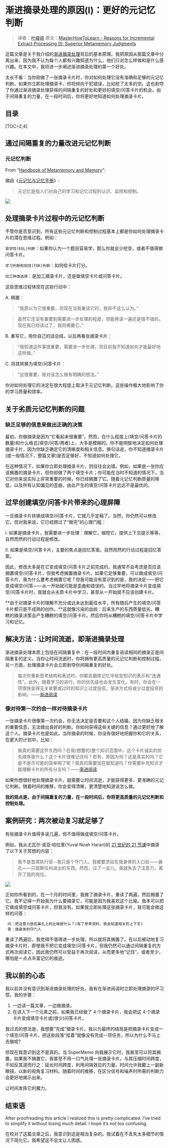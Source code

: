 # 渐进摘录处理的原因(I)：更好的元记忆判断

> 译者：[叶峻峣](https://www.zhihu.com/people/L.M.Sherlock)
> 原文：[MasterHowToLearn - Reasons for Incremental Extract Processing (I): Superior Metamemory Judgments](https://www.masterhowtolearn.com/2019-07-17-reasons-for-incremental-extract-processing/)

这篇文章是关于我介绍的[渐进摘录处理](./2450601)背后的基本原理。我把原因从那篇文章中分离出来，因为我不认为每个人都有兴趣知道为什么，他们只对怎么样做和是什么感兴趣。在本文中，我将进一步阐述渐进摘录处理的第一个好处。

太长不看：当你刚做了一张摘录卡片时，你对如何处理它没有准确和足够的元记忆判断。如果你立即处理摘录卡，你将倾向于犯错误，比如挖了太多的空。这也剥夺了你通过渐进摘录处理获得的间隔重复的好处和更好的填空/问答卡片的机会。由于间隔重复的力量，在一段时间后，你将更好地知道如何处理摘录卡片。

## 目录

[TOC=2,4]

## 通过间隔重复的力量改进元记忆判断

### 元记忆判断

From ”[Handbook of Metamemory and Memory](https://link.zhihu.com/?target=https%3A//www.amazon.com/Handbook-Metamemory-Memory-John-Dunlosky/dp/0805862145)“:

摘自《[元记忆与记忆手册](https://www.amazon.com/Handbook-Metamemory-Memory-John-Dunlosky/dp/0805862145)》:

> 元记忆是指人们对自己的学习和记忆过程的认识、监控和控制。

![](https://pic2.zhimg.com/80/v2-d152308db251123f8ec75beb7b10770d_1440w.jpg)

## 处理**摘录**卡片过程中的元记忆判断


不管你是否意识到，所有这些元记忆判断和控制过程基本上都是你如何处理摘录卡片的潜在思维过程。例如：

`易学性(EOL)判断`：如果你认为一个题目容易学，那么你就会少挖空，或者不值得做问答卡片。

`学习判断和知觉(FOK)判断`：如何给卡片打分。

`加工种类选择`：是加工摘录卡片，还是做填空卡片或问答卡片。

这些思维过程体现在这些行动中：

A. 搁置：

> “我原以为它很重要，但现在当我重读它时，我却不这么认为。”

> 虽然它还没有重要到需要进一步处理的程度，但能再读一遍还是很不错的。现在我已经读过了，我将搁置它。”

B. 重写它，用你自己的话总结，以后再看张摘录卡片：

> “我知道这件事很重要，需要进一步处理，但目前我不知道如何才能最好地这样做。”

C. 将其转换为填空/问答卡片：

> “这很重要，我对该怎么做有明确的想法。”

你对如何处理它的决定在很大程度上取决于元记忆判断。这些操作极大地影响了你的学习质量和效率。

## 关于劣质元记忆判断的问题

### 缺乏足够的信息来做出正确的决策

最初，你做摘录是因为“它看起来很重要”。然而，在什么程度上(填空/问答卡片的数量)和什么格式(填空/问答/两者)上，大多是模糊的。你不能明智地决定如何处理摘录卡片，因为你缺乏确定它的清晰度和相关信息。换句话说，你不知道摘录卡片(或一般情况下，整篇文章)是否足够好，不知道如何处理它。

在这种情况下，如果你立即处理摘录卡片，则往往会出错。例如，如果是一张你应该搁置的摘录卡片，但你却做了两个填空卡片；你可能在当时不知道的情况下，当它对你来说实际上非常重要的时候，你已经搁置了它。随着元记忆判断质量的降低，以及所有认知偏见的歪曲，由此产生的填空/问答卡片远远不是最优的。

## 过早创建填空/问答卡片带来的心理屏障

一旦摘录卡片转换成填空/问答卡片，它就几乎定稿了。当然，你仍然可以修改它。但对我来说，它已经跨过了“做完”的心理门槛：

I. 如果是摘录卡片，我需要进一步处理：理解它，缩短它，提供上下文提示等等。自然而然的行动过程是修改。

II. 如果是填空/问答卡片，主要的焦点是回忆答案。自然而然的行动过程是回忆答案。

因此，修改大多是在它变成填空/问答卡片之前完成的。我通常不会考虑是否应该搁置填空/问答卡片，但我考虑搁置摘录卡片。如果它足够重要，可以做成填空/问答卡片，我为什么要考虑搁置它呢？但我可能没有意识到的是，我的决定——把它变成填空/问答——从一开始就可能是歪曲和错误的。当过早地将摘录卡片变成填空/问答卡片时，我就会从劣质卡片中学习，甚至从一开始就不应该创建卡片。

**由于对摘录卡片的理解不充分或远未达到最佳水平，所有随后产生的填空/问答卡片都只是不成熟的创作。**这就像污染的血统：后来生产的东西质量低劣。糟糕的摘录决策会产生糟糕的填空/问答卡片。然后你将从糟糕的填空/问答卡片中学习和记忆。

## 解决方法：让时间流逝，即渐进**摘录**处理

渐进摘录处理本质上包括在间隔重复中：在一段时间内重复阅读相同的摘录正是间隔重复的定义。当你让时间流逝时，你将拥有更高质量的元记忆判断和控制过程。另一方面，处理摘录卡片会立即剥夺你间隔重复的好处。

> 每次你重新思考结构和表述时，你都会磨练记忆中给定知识的表示和“连通性”。此外，随着学习的进行，你的优先级也会发生变化。有时，你会在一项很快变得无关紧要或过时的知识上过度投资。渐进方式将减少过度投资的影响。——[渐进阅读](https://www.yuque.com/supermemo/wiki/incremental_reading)

### 像对待第一次约会一样对待**摘录**卡片


一张摘录卡片很像第一次约会。你无法决定是否要和这个人结婚，因为你缺乏相关的重要信息，无法做出良好的判断。你如何获得这些关键的信息？通过更好地了解这个人。摘录卡片也是如此。当你摘录的时候，你没有很好地把握你和它的关系，在更大的计划中，比如：

> 我真的需要这件东西吗？在我(想要的)整个知识范围中，这个卡片诚实的优先顺序是什么？这个卡片很难记住吗？若有，原因为何？这是真实的吗？它是不是尽可能的简单明了呢？我真的需要现在就知道吗？你需要补充知识才能理解卡片的所有分支吗？——[渐进阅读](https://www.yuque.com/supermemo/wiki/incremental_reading)

如果你想很好地处理摘录卡片，就需要让时间流逝，才能获得更多、更准确的元记忆判断。随着时间的推移，你会变得清晰，更清楚地知道该怎么做。

**我的观点是，由于间隔重复的力量，在一段时间后，你将更高质量的元记忆判断和控制处理。**

## 案例研究：两次被动复习就足够了


有些摘录卡片值得多读几遍，但不值得做成填空/问答卡片。

例如，我从尤瓦尔·诺亚·哈拉里(Yuval Noah Harari)的 [21 世纪的 21 节课](https://www.amazon.com/Lessons-21st-Century-Yuval-Harari/dp/0525512179)中摘录了以下关于冥想的内容：

> 我不是首席执行官--我只是个守门人。我被要求站在我身体的入口处——鼻孔——只观察任何进出的东西。然而，过了一会儿，我就失去了注意力，离开了我的岗位。

![](https://pic3.zhimg.com/80/v2-a514d3420727d73c1f330472057a2426_1440w.jpg)

正如你所看到的，在一个月的时间里，我做了摘录卡片，重读了两遍，然后搁置了它。我不记得一开始我为什么要摘录它，可能是因为我喜欢这个比喻。我本可以把它做成填空或问答卡片，但我没有。如果我立即处理这张摘录卡片，我可能会做这样的问答：

~~~text​
 问：把注意力放在鼻孔上的比喻是什么？(有了参考资料，我会知道相关的上下文)
 答：做身体的守门人
~~~

重读了两遍后，我觉得不值得进一步处理，所以就将其搁置了。在以后被动地复习摘录卡片时，即使我不把它变成填空/问答卡片，但我仍然可以通过间隔重复的方式再次阅读它，因此我仍然可以受益于再次阅读，从而更多地“记住”，或者至少，哪怕是一点点丰富记忆的痕迹。

## 我以前的心态

我以前并没有意识到渐进摘录处理的好处。我有在渐进阅读时立即处理摘录的坏习惯。我的步骤：

1.  一边读一篇文章，一边做摘录。
2.  在进入下一个元素之前，如果我已经做了 4 个摘录卡片，我会把这 4 个摘录卡片变成填空卡片或(很少)问答卡片。

我过去的想法是，我想要“完成”摘录卡片。我以为最终的结局是把摘录卡片变成一个填空/问答卡片。把这些段落“挂着”就像没有完成一项任务，所以为什么不马上去做呢?

但现在我意识到这不是真的。当 SuperMemo 向我展示它时，我甚至可以将其搁置。如果我不搁置它，我甚至不用一口气处理一张摘录卡片。与其压缩时间跨度，不如反其道而行之：延长时间跨度，利用间隔效应的力量。时间允许我戴上一副新眼镜，以新的视角复习材料。随着时间的推移，在区分信号和噪声时所需的判断力会更好地揭示出来。

让时间发挥它的魔力。

## 结束语

After proofreading this article I realized this is pretty complicated. I’ve tried to simplify it without losing much detail. I hope it’s not too confusing.

在校对了这篇文章之后，我意识到这是相当复杂的。我试着在不丢失太多细节的情况下简化它。我希望这不会太让人困惑。